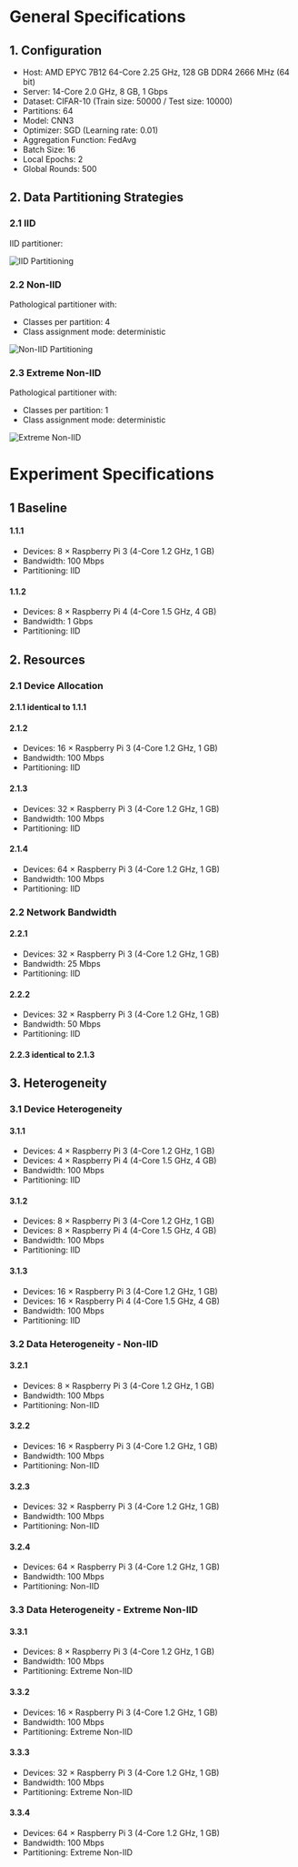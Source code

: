 # General Specifications

## 1. Configuration

  - Host: AMD EPYC 7B12 64-Core 2.25 GHz, 128 GB DDR4 2666 MHz (64 bit)
  - Server: 14-Core 2.0 GHz, 8 GB, 1 Gbps
  - Dataset: CIFAR-10 (Train size: 50000 / Test size: 10000)
  - Partitions: 64
  - Model: CNN3
  - Optimizer: SGD (Learning rate: 0.01)
  - Aggregation Function: FedAvg
  - Batch Size: 16
  - Local Epochs: 2
  - Global Rounds: 500

## 2. Data Partitioning Strategies

### 2.1 IID

IID partitioner:

  ![IID Partitioning](./images/CIFAR10-IID.png)

### 2.2 Non-IID

Pathological partitioner with:

  - Classes per partition: 4
  - Class assignment mode: deterministic

  ![Non-IID Partitioning](./images/CIFAR10-Non-IID.png)

### 2.3 Extreme Non-IID

Pathological partitioner with:

  - Classes per partition: 1
  - Class assignment mode: deterministic

  ![Extreme Non-IID](./images/CIFAR10-Extreme-Non-IID.png)

# Experiment Specifications

## 1 Baseline

#### 1.1.1

  - Devices: 8 × Raspberry Pi 3 (4-Core 1.2 GHz, 1 GB)
  - Bandwidth: 100 Mbps
  - Partitioning: IID

#### 1.1.2

  - Devices: 8 × Raspberry Pi 4 (4-Core 1.5 GHz, 4 GB)
  - Bandwidth: 1 Gbps
  - Partitioning: IID

## 2. Resources

### 2.1 Device Allocation

#### 2.1.1 identical to 1.1.1

#### 2.1.2

  - Devices: 16 × Raspberry Pi 3 (4-Core 1.2 GHz, 1 GB)
  - Bandwidth: 100 Mbps
  - Partitioning: IID

#### 2.1.3

  - Devices: 32 × Raspberry Pi 3 (4-Core 1.2 GHz, 1 GB)
  - Bandwidth: 100 Mbps
  - Partitioning: IID

#### 2.1.4

  - Devices: 64 × Raspberry Pi 3 (4-Core 1.2 GHz, 1 GB)
  - Bandwidth: 100 Mbps
  - Partitioning: IID

### 2.2 Network Bandwidth

#### 2.2.1

  - Devices: 32 × Raspberry Pi 3 (4-Core 1.2 GHz, 1 GB)
  - Bandwidth: 25 Mbps
  - Partitioning: IID

#### 2.2.2

  - Devices: 32 × Raspberry Pi 3 (4-Core 1.2 GHz, 1 GB)
  - Bandwidth: 50 Mbps
  - Partitioning: IID

#### 2.2.3 identical to 2.1.3

## 3. Heterogeneity

### 3.1 Device Heterogeneity

#### 3.1.1

  - Devices: 4 × Raspberry Pi 3 (4-Core 1.2 GHz, 1 GB)
  - Devices: 4 × Raspberry Pi 4 (4-Core 1.5 GHz, 4 GB)
  - Bandwidth: 100 Mbps
  - Partitioning: IID

#### 3.1.2

  - Devices: 8 × Raspberry Pi 3 (4-Core 1.2 GHz, 1 GB)
  - Devices: 8 × Raspberry Pi 4 (4-Core 1.5 GHz, 4 GB)
  - Bandwidth: 100 Mbps
  - Partitioning: IID

#### 3.1.3

  - Devices: 16 × Raspberry Pi 3 (4-Core 1.2 GHz, 1 GB)
  - Devices: 16 × Raspberry Pi 4 (4-Core 1.5 GHz, 4 GB)
  - Bandwidth: 100 Mbps
  - Partitioning: IID

### 3.2 Data Heterogeneity - Non-IID

#### 3.2.1

  - Devices: 8 × Raspberry Pi 3 (4-Core 1.2 GHz, 1 GB)
  - Bandwidth: 100 Mbps
  - Partitioning: Non-IID

#### 3.2.2

  - Devices: 16 × Raspberry Pi 3 (4-Core 1.2 GHz, 1 GB)
  - Bandwidth: 100 Mbps
  - Partitioning: Non-IID

#### 3.2.3

  - Devices: 32 × Raspberry Pi 3 (4-Core 1.2 GHz, 1 GB)
  - Bandwidth: 100 Mbps
  - Partitioning: Non-IID

#### 3.2.4

  - Devices: 64 × Raspberry Pi 3 (4-Core 1.2 GHz, 1 GB)
  - Bandwidth: 100 Mbps
  - Partitioning: Non-IID

### 3.3 Data Heterogeneity - Extreme Non-IID

#### 3.3.1

  - Devices: 8 × Raspberry Pi 3 (4-Core 1.2 GHz, 1 GB)
  - Bandwidth: 100 Mbps
  - Partitioning: Extreme Non-IID

#### 3.3.2

  - Devices: 16 × Raspberry Pi 3 (4-Core 1.2 GHz, 1 GB)
  - Bandwidth: 100 Mbps
  - Partitioning: Extreme Non-IID

#### 3.3.3

  - Devices: 32 × Raspberry Pi 3 (4-Core 1.2 GHz, 1 GB)
  - Bandwidth: 100 Mbps
  - Partitioning: Extreme Non-IID

#### 3.3.4

  - Devices: 64 × Raspberry Pi 3 (4-Core 1.2 GHz, 1 GB)
  - Bandwidth: 100 Mbps
  - Partitioning: Extreme Non-IID
